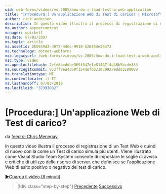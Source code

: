 ```yaml
---
uid: web-forms/videos/vs-2005/how-do-i-load-test-a-web-application
title: "[Procedura:] Un'applicazione Web di Test di carico? | Microsoft Docs"
author: rick-anderson
description: In questo video illustra il processo di registrazione di un Test Web e quindi di nuovo con la come un Test di carico simula più utenti. Vediamo come Visual Studio...
ms.author: aspnetcontent
manager: wpickett
ms.date: 07/01/2007
ms.topic: article
ms.assetid: 2b0649d3-d072-446a-9918-b2648de26472
ms.technology: dotnet-webforms
msc.legacyurl: /web-forms/videos/vs-2005/how-do-i-load-test-a-web-application
msc.type: video
ms.openlocfilehash: 2efe8beddbe369f047e1e81467f4d48b5bcde333
ms.sourcegitcommit: 953ff9ea4369f154d6fd0239599279ddd3280009
ms.translationtype: MT
ms.contentlocale: it-IT
ms.lasthandoff: 07/03/2018
ms.locfileid: "37393802"
---
```

<a name="how-do-i-load-test-a-web-application"></a>[Procedura:] Un'applicazione Web di Test di carico?
====================
da [feed di Chris Menegay](https://twitter.com/CMenegay)

In questo video illustra il processo di registrazione di un Test Web e quindi di nuovo con la come un Test di carico simula più utenti. Viene illustrato come Visual Studio Team System consente di impostare le soglie di avviso e critiche di utilizzo delle risorse di server, che definisce se l'applicazione Web di esito positivo o negativo del test di carico.

[&#9654;Guarda il video (8 minuti)](https://channel9.msdn.com/Blogs/ASP-NET-Site-Videos/how-do-i-load-test-a-web-application)

> [!div class="step-by-step"]
> [Precedente](how-do-i-practice-test-driven-development.md)
> [Successivo](how-do-i-tune-web-application-performance-with-profiling.md)
